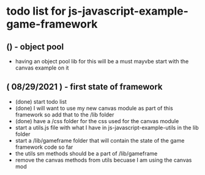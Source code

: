 # todo list for js-javascript-example-game-framework

## () - object pool
* having an object pool lib for this will be a must mayvbe start with the canvas example on it

## ( 08/29/2021 ) - first state of framework
* (done) start todo list
* (done) I will want to use my new canvas module as part of this framework so add that to the /lib folder
* (done) have a /css folder for the css used for the canvas module
* start a utils.js file with what I have in js-javascript-example-utils in the lib folder
* start a /lib/gameframe folder that will contain the state of the game framework code so far
* the utils sm methods should be a part of /lib/gameframe
* remove the canvas methods from utils becuase I am using the canvas mod
